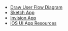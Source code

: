* [Draw User Flow Diagram](https://www.draw.io)
* [Sketch App](https://www.sketchapp.com)
* [Invision App](https://www.invisionapp.com)
* [iOS UI App Resources](https://www.sketchappsources.com/tag/ios.html)